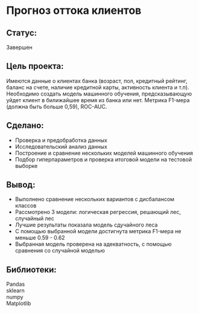 # Прогноз оттока клиентов
## Статус:  
Завершен 
## Цель проекта:
Имеются данные о клиентах банка (возраст, пол, кредитный рейтинг, баланс на счете, наличие кредитной карты, активность клиента и т.п). Необходимо создать модель машинного обучения, предсказывающую уйдет клиент в билижайшее время из банка или нет. Метрика F1-мера (должна быть больше 0,59), ROC-AUC.
## Сделано:
- Проверка и предобработка данных
- Исследовательский анализ данных
- Построение и сравнение нескольких моделей машинного обучения
- Подбор гиперпараметров и проверка итоговой модели на тестовой выборке
## Вывод:
- Выполнено сравнение нескольких вариантов с дисбалансом классов
- Рассмотрено 3 модели: логическая регрессия, решающий лес, случайный лес
- Лучшие результаты показала модель сдучайного леса
- С помощью выбранной модели достигнута метрика F1-мера не меньше 0.59 - 0.62
- Выбранная модель проверена на адекватность, с помощью сравнения со случайной моделью
## Библиотеки:
Pandas  
sklearn  
numpy  
Matplotlib 
